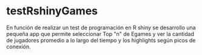 # testRshinyGames
En función de realizar un test de programación en R shiny se desarrollo una pequeña app que permite seleccionar Top "n" de Egames y ver la cantidad de jugadores promedio a lo largo del tiempo y los highlights según picos de conexión.
